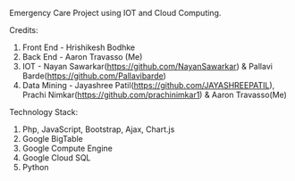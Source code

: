 Emergency Care Project using IOT and Cloud Computing. 

Credits:
1) Front End - Hrishikesh Bodhke
2) Back End - Aaron Travasso (Me)
3) IOT - Nayan Sawarkar(https://github.com/NayanSawarkar) & Pallavi Barde(https://github.com/Pallavibarde)
4) Data Mining - Jayashree Patil(https://github.com/JAYASHREEPATIL), Prachi Nimkar(https://github.com/prachinimkar1) & Aaron Travasso(Me)




Technology Stack:
1) Php, JavaScript, Bootstrap, Ajax, Chart.js
2) Google BigTable
3) Google Compute Engine
4) Google Cloud SQL
5) Python

